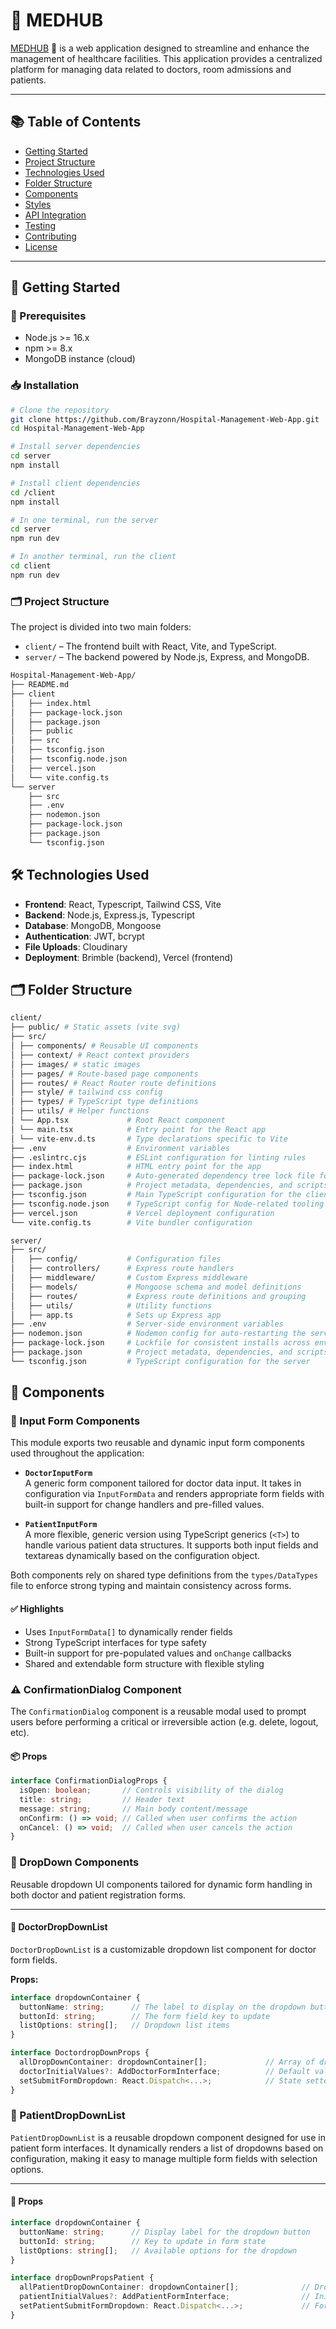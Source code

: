 # 🏥 MEDHUB

[MEDHUB](https://med-hub-hazel.vercel.app) 🔗 is a web application designed to streamline and enhance the management of healthcare facilities. This application provides a centralized platform for managing data related to doctors, room admissions and patients.

---

## 📚 Table of Contents

- [Getting Started](#getting-started)
- [Project Structure](#project-structure)
- [Technologies Used](#technologies-used)
- [Folder Structure](#folder-structure)
- [Components](#components)
- [Styles](#styles)
- [API Integration](#api-integration)
- [Testing](#testing)
- [Contributing](#contributing)
- [License](#license)

---

## 🚀 Getting Started

### 🔧 Prerequisites

- Node.js >= 16.x
- npm >= 8.x
- MongoDB instance (cloud)

### 📥 Installation

```bash
# Clone the repository
git clone https://github.com/Brayzonn/Hospital-Management-Web-App.git
cd Hospital-Management-Web-App

# Install server dependencies
cd server
npm install

# Install client dependencies
cd /client
npm install

# In one terminal, run the server
cd server
npm run dev

# In another terminal, run the client
cd client
npm run dev

```

### 🗂 Project Structure

The project is divided into two main folders:

- `client/` – The frontend built with React, Vite, and TypeScript.
- `server/` – The backend powered by Node.js, Express, and MongoDB.

```bash
Hospital-Management-Web-App/
├── README.md
├── client
│   ├── index.html
│   ├── package-lock.json
│   ├── package.json
│   ├── public
│   ├── src
│   ├── tsconfig.json
│   ├── tsconfig.node.json
│   ├── vercel.json
│   └── vite.config.ts
└── server
    ├── src
    ├── .env
    ├── nodemon.json
    ├── package-lock.json
    ├── package.json
    └── tsconfig.json  

```     

## 🛠️ Technologies Used

- **Frontend**: React, Typescript, Tailwind CSS, Vite
- **Backend**: Node.js, Express.js, Typescript
- **Database**: MongoDB, Mongoose
- **Authentication**: JWT, bcrypt
- **File Uploads**: Cloudinary
- **Deployment**: Brimble (backend), Vercel (frontend)


## 🗂 Folder Structure

```bash
client/
├── public/ # Static assets (vite svg)
├── src/
│ ├── components/ # Reusable UI components
│ ├── context/ # React context providers 
│ ├── images/ # static images
│ ├── pages/ # Route-based page components
│ ├── routes/ # React Router route definitions
│ ├── style/ # tailwind css config
│ ├── types/ # TypeScript type definitions
│ ├── utils/ # Helper functions 
│ └── App.tsx             # Root React component 
│ └── main.tsx            # Entry point for the React app
│ └── vite-env.d.ts       # Type declarations specific to Vite 
├── .env                  # Environment variables
├── .eslintrc.cjs         # ESLint configuration for linting rules
├── index.html            # HTML entry point for the app 
├── package-lock.json     # Auto-generated dependency tree lock file for reproducible installs
├── package.json          # Project metadata, dependencies, and scripts
├── tsconfig.json         # Main TypeScript configuration for the client app
├── tsconfig.node.json    # TypeScript config for Node-related tooling 
├── vercel.json           # Vercel deployment configuration 
└── vite.config.ts        # Vite bundler configuration 

server/
├── src/
│   ├── config/           # Configuration files 
│   ├── controllers/      # Express route handlers 
│   ├── middleware/       # Custom Express middleware 
│   ├── models/           # Mongoose schema and model definitions
│   ├── routes/           # Express route definitions and grouping
│   ├── utils/            # Utility functions 
│   ├── app.ts            # Sets up Express app
├── .env                  # Server-side environment variables 
├── nodemon.json          # Nodemon config for auto-restarting the server during development
├── package-lock.json     # Lockfile for consistent installs across environments
├── package.json          # Project metadata, dependencies, and scripts for the backend
└── tsconfig.json         # TypeScript configuration for the server

``` 


## 🧱 Components

### 🧩 Input Form Components

This module exports two reusable and dynamic input form components used throughout the application:

- **`DoctorInputForm`**  
  A generic form component tailored for doctor data input. It takes in configuration via `InputFormData` and renders appropriate form fields with built-in support for change handlers and pre-filled values.

- **`PatientInputForm`**  
  A more flexible, generic version using TypeScript generics (`<T>`) to handle various patient data structures. It supports both input fields and textareas dynamically based on the configuration object.

Both components rely on shared type definitions from the `types/DataTypes` file to enforce strong typing and maintain consistency across forms.

#### ✅ Highlights
- Uses `InputFormData[]` to dynamically render fields  
- Strong TypeScript interfaces for type safety  
- Built-in support for pre-populated values and `onChange` callbacks  
- Shared and extendable form structure with flexible styling



### ⚠️ ConfirmationDialog Component

The `ConfirmationDialog` component is a reusable modal used to prompt users before performing a critical or irreversible action (e.g. delete, logout, etc).

#### 📦 Props
```ts
interface ConfirmationDialogProps {
  isOpen: boolean;       // Controls visibility of the dialog
  title: string;         // Header text
  message: string;       // Main body content/message
  onConfirm: () => void; // Called when user confirms the action
  onCancel: () => void;  // Called when user cancels the action
}
```

### 🔽 DropDown Components

Reusable dropdown UI components tailored for dynamic form handling in both doctor and patient registration forms.

---

#### 📘 DoctorDropDownList

`DoctorDropDownList` is a customizable dropdown list component for doctor form fields.

**Props:**

```ts
interface dropdownContainer {
  buttonName: string;      // The label to display on the dropdown button
  buttonId: string;        // The form field key to update
  listOptions: string[];   // Dropdown list items
}

interface DoctordropDownProps {
  allDropDownContainer: dropdownContainer[];             // Array of dropdown configs
  doctorInitialValues?: AddDoctorFormInterface;          // Default values for the form
  setSubmitFormDropdown: React.Dispatch<...>;            // State setter for parent form data
}
```

### 📗 PatientDropDownList

`PatientDropDownList` is a reusable dropdown component designed for use in patient form interfaces. It dynamically renders a list of dropdowns based on configuration, making it easy to manage multiple form fields with selection options.

---

#### 🧩 Props

```ts
interface dropdownContainer {
  buttonName: string;      // Display label for the dropdown button
  buttonId: string;        // Key to update in form state
  listOptions: string[];   // Available options for the dropdown
}

interface dropDownPropsPatient {
  allPatientDropDownContainer: dropdownContainer[];              // Dropdown configurations
  patientInitialValues?: AddPatientFormInterface;                // Initial form values (optional)
  setPatientSubmitFormDropdown: React.Dispatch<...>;             // Form state update function
}







